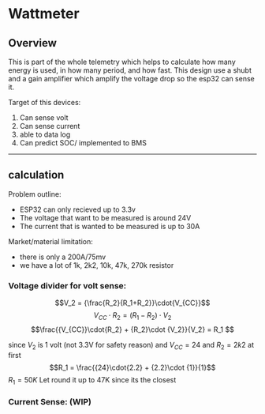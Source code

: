 # Wattmeter
## Overview
This is part of the whole telemetry which helps to calculate how many energy is used, in how many period, and how fast. This design use a shubt and a gain amplifier which amplify the voltage drop so the esp32 can sense it.

Target of this devices:
1. Can sense volt
2. Can sense current
3. able to data log
4. Can predict SOC/ implemented to BMS

---
## calculation

Problem outline:
- ESP32 can only recieved up to 3.3v
- The voltage that want to be measured is around 24V
- The current that is wanted to be measured is up to 30A

Market/material limitation:
- there is only a 200A/75mv 
- we have a lot of 1k, 2k2, 10k, 47k, 270k resistor


### Voltage divider for volt sense:
$$V_2 =   {\frac{R_2}{R_1+R_2}}\cdot{V_{CC}}$$
$${V_{CC}}\cdot{R_2}  =  (R_1 - R_2)\cdot{V_2} $$
$$\frac{{V_{CC}}\cdot{R_2} + {R_2}\cdot {V_2}}{V_2} = R_1 $$

since $V_2$ is 1 volt (not 3.3V for safety reason) and $V_{CC} = 24$ and $R_2 = 2k2$ at first
$$R_1 = \frac{{24}\cdot{2.2} + {2.2}\cdot {1}}{1}$$
$R_1 =  50K$
Let round it up to 47K since its the closest 

### Current Sense: (WIP)

